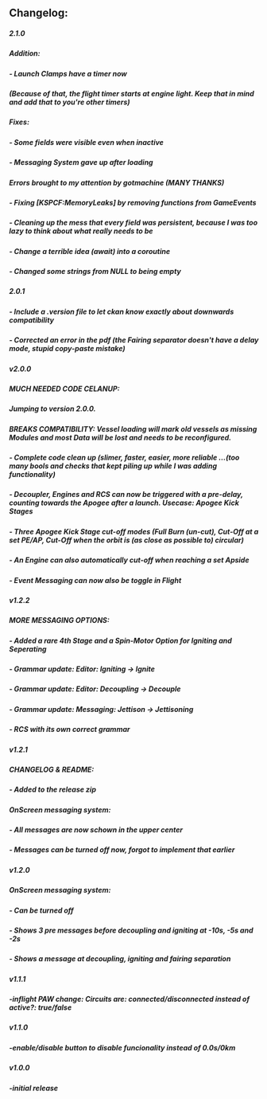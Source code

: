 ## Changelog:
##### 2.1.0
##### Addition:
##### - Launch Clamps have a timer now
#####   (Because of that, the flight timer starts at engine light. Keep that in mind and add that to you're other timers)
##### Fixes:
##### - Some fields were visible even when inactive
##### - Messaging System gave up after loading
##### Errors brought to my attention by gotmachine (MANY THANKS)
##### - Fixing [KSPCF:MemoryLeaks] by removing functions from GameEvents
##### - Cleaning up the mess that every field was persistent, because I was too lazy to think about what really needs to be
##### - Change a terrible idea (await) into a coroutine
##### - Changed some strings from NULL to being empty
##### 2.0.1
##### - Include a .version file to let ckan know exactly about downwards compatibility
##### - Corrected an error in the pdf (the Fairing separator doesn't have a delay mode, stupid copy-paste mistake)
##### v2.0.0
##### MUCH NEEDED CODE CELANUP:
##### Jumping to version 2.0.0.
##### BREAKS COMPATIBILITY: Vessel loading will mark old vessels as missing Modules and most Data will be lost and needs to be reconfigured.
##### - Complete code clean up (slimer, faster, easier, more reliable ...(too many bools and checks that kept piling up while I was adding functionality)
##### - Decoupler, Engines and RCS can now be triggered with a pre-delay, counting towards the Apogee after a launch. Usecase: Apogee Kick Stages
##### - Three Apogee Kick Stage cut-off modes (Full Burn (un-cut), Cut-Off at a set PE/AP, Cut-Off when the orbit is (as close as possible to) circular)
##### - An Engine can also automatically cut-off when reaching a set Apside
##### - Event Messaging can now also be toggle in Flight
##### v1.2.2
##### MORE MESSAGING OPTIONS:
##### - Added a rare 4th Stage and a Spin-Motor Option for Igniting and Seperating
##### - Grammar update: Editor: Igniting -> Ignite
##### - Grammar update: Editor: Decoupling -> Decouple
##### - Grammar update: Messaging: Jettison -> Jettisoning
##### - RCS with its own correct grammar
##### v1.2.1
##### CHANGELOG & README:
##### - Added to the release zip
##### OnScreen messaging system:
##### - All messages are now schown in the upper center
##### - Messages can be turned off now, forgot to implement that earlier
##### v1.2.0
##### OnScreen messaging system:
##### - Can be turned off
##### - Shows 3 pre messages before decoupling and igniting at -10s, -5s and -2s
##### - Shows a message at decoupling, igniting and fairing separation
##### v1.1.1
##### -inflight PAW change: Circuits are: connected/disconnected instead of active?: true/false
##### v1.1.0
##### -enable/disable button to disable funcionality instead of 0.0s/0km
##### v1.0.0
##### -initial release

